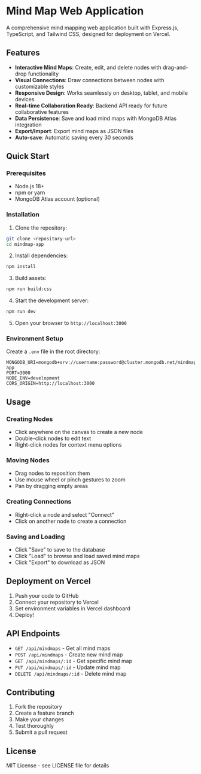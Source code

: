 # Mind Map Web Application

A comprehensive mind mapping web application built with Express.js, TypeScript, and Tailwind CSS, designed for deployment on Vercel.

## Features

- **Interactive Mind Maps**: Create, edit, and delete nodes with drag-and-drop functionality
- **Visual Connections**: Draw connections between nodes with customizable styles
- **Responsive Design**: Works seamlessly on desktop, tablet, and mobile devices
- **Real-time Collaboration Ready**: Backend API ready for future collaborative features
- **Data Persistence**: Save and load mind maps with MongoDB Atlas integration
- **Export/Import**: Export mind maps as JSON files
- **Auto-save**: Automatic saving every 30 seconds

## Quick Start

### Prerequisites

- Node.js 18+ 
- npm or yarn
- MongoDB Atlas account (optional)

### Installation

1. Clone the repository:
```bash
git clone <repository-url>
cd mindmap-app
```

2. Install dependencies:
```bash
npm install
```

3. Build assets:
```bash
npm run build:css
```

4. Start the development server:
```bash
npm run dev
```

5. Open your browser to `http://localhost:3000`

### Environment Setup

Create a `.env` file in the root directory:

```env
MONGODB_URI=mongodb+srv://username:password@cluster.mongodb.net/mindmap-app
PORT=3000
NODE_ENV=development
CORS_ORIGIN=http://localhost:3000
```

## Usage

### Creating Nodes
- Click anywhere on the canvas to create a new node
- Double-click nodes to edit text
- Right-click nodes for context menu options

### Moving Nodes
- Drag nodes to reposition them
- Use mouse wheel or pinch gestures to zoom
- Pan by dragging empty areas

### Creating Connections
- Right-click a node and select "Connect"
- Click on another node to create a connection

### Saving and Loading
- Click "Save" to save to the database
- Click "Load" to browse and load saved mind maps
- Click "Export" to download as JSON

## Deployment on Vercel

1. Push your code to GitHub
2. Connect your repository to Vercel
3. Set environment variables in Vercel dashboard
4. Deploy!

## API Endpoints

- `GET /api/mindmaps` - Get all mind maps
- `POST /api/mindmaps` - Create new mind map
- `GET /api/mindmaps/:id` - Get specific mind map
- `PUT /api/mindmaps/:id` - Update mind map
- `DELETE /api/mindmaps/:id` - Delete mind map

## Contributing

1. Fork the repository
2. Create a feature branch
3. Make your changes
4. Test thoroughly
5. Submit a pull request

## License

MIT License - see LICENSE file for details
